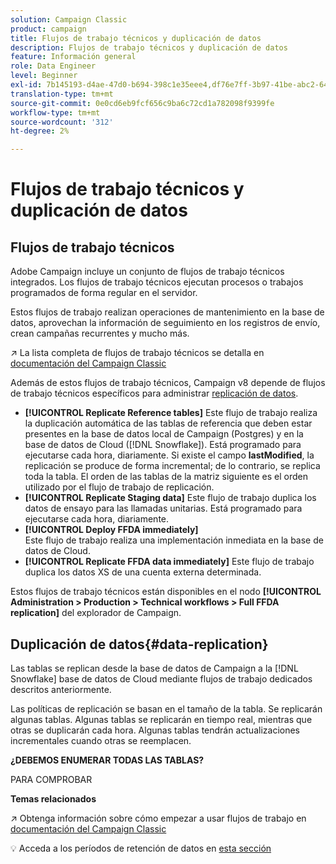 ```yaml
---
solution: Campaign Classic
product: campaign
title: Flujos de trabajo técnicos y duplicación de datos
description: Flujos de trabajo técnicos y duplicación de datos
feature: Información general
role: Data Engineer
level: Beginner
exl-id: 7b145193-d4ae-47d0-b694-398c1e35eee4,df76e7ff-3b97-41be-abc2-640748680ff3
translation-type: tm+mt
source-git-commit: 0e0cd6eb9fcf656c9ba6c72cd1a782098f9399fe
workflow-type: tm+mt
source-wordcount: '312'
ht-degree: 2%

---
```


# Flujos de trabajo técnicos y duplicación de datos

## Flujos de trabajo técnicos

Adobe Campaign incluye un conjunto de flujos de trabajo técnicos integrados. Los flujos de trabajo técnicos ejecutan procesos o trabajos programados de forma regular en el servidor.

Estos flujos de trabajo realizan operaciones de mantenimiento en la base de datos, aprovechan la información de seguimiento en los registros de envío, crean campañas recurrentes y mucho más.

:arrow_upper_right: La lista completa de flujos de trabajo técnicos se detalla en [documentación del Campaign Classic](https://experienceleague.adobe.com/docs/campaign-classic/using/automating-with-workflows/advanced-management/about-technical-workflows.html?lang=en#overview)

Además de estos flujos de trabajo técnicos, Campaign v8 depende de flujos de trabajo técnicos específicos para administrar [replicación de datos](#data-replication).

* **[!UICONTROL Replicate Reference tables]**
Este flujo de trabajo realiza la duplicación automática de las tablas de referencia que deben estar presentes en la base de datos local de Campaign (Postgres) y en la base de datos de Cloud ([!DNL Snowflake]). Está programado para ejecutarse cada hora, diariamente. Si existe el campo **lastModified**, la replicación se produce de forma incremental; de lo contrario, se replica toda la tabla. El orden de las tablas de la matriz siguiente es el orden utilizado por el flujo de trabajo de replicación.
* **[!UICONTROL Replicate Staging data]**
Este flujo de trabajo duplica los datos de ensayo para las llamadas unitarias. Está programado para ejecutarse cada hora, diariamente.
* **[!UICONTROL Deploy FFDA immediately]**\
   Este flujo de trabajo realiza una implementación inmediata en la base de datos de Cloud.
* **[!UICONTROL Replicate FFDA data immediately]**
Este flujo de trabajo duplica los datos XS de una cuenta externa determinada.

Estos flujos de trabajo técnicos están disponibles en el nodo **[!UICONTROL Administration > Production > Technical workflows > Full FFDA replication]** del explorador de Campaign.

## Duplicación de datos{#data-replication}

Las tablas se replican desde la base de datos de Campaign a la [!DNL Snowflake] base de datos de Cloud mediante flujos de trabajo dedicados descritos anteriormente.

Las políticas de replicación se basan en el tamaño de la tabla. Se replicarán algunas tablas. Algunas tablas se replicarán en tiempo real, mientras que otras se duplicarán cada hora. Algunas tablas tendrán actualizaciones incrementales cuando otras se reemplacen.

**¿DEBEMOS ENUMERAR TODAS LAS TABLAS?**

PARA COMPROBAR

**Temas relacionados**

:arrow_upper_right: Obtenga información sobre cómo empezar a usar flujos de trabajo en [documentación del Campaign Classic](https://experienceleague.adobe.com/docs/campaign-classic/using/automating-with-workflows/introduction/about-workflows.html?lang=en#automating-with-workflows)

:bulb: Acceda a los períodos de retención de datos en [esta sección](../dev/datamodel-best-practices.md#data-retention)
